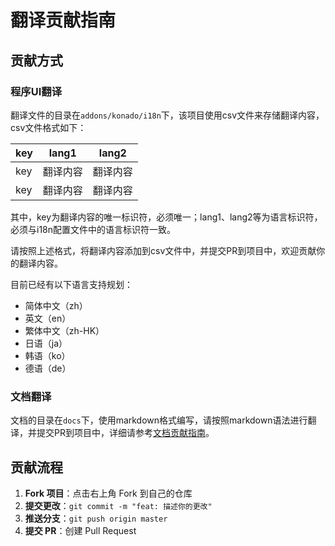 # 翻译贡献指南

## 贡献方式

### 程序UI翻译

翻译文件的目录在`addons/konado/i18n`下，该项目使用csv文件来存储翻译内容，csv文件格式如下：

| key | lang1 | lang2 |
| --- | --- | --- |
| key | 翻译内容 | 翻译内容 |
| key | 翻译内容 | 翻译内容 |

其中，key为翻译内容的唯一标识符，必须唯一；lang1、lang2等为语言标识符，必须与i18n配置文件中的语言标识符一致。

请按照上述格式，将翻译内容添加到csv文件中，并提交PR到项目中，欢迎贡献你的翻译内容。

目前已经有以下语言支持规划：

- 简体中文（zh）
- 英文（en）
- 繁体中文（zh-HK）
- 日语（ja）
- 韩语（ko）
- 德语（de）

### 文档翻译

文档的目录在`docs`下，使用markdown格式编写，请按照markdown语法进行翻译，并提交PR到项目中，详细请参考[文档贡献指南](./doc-contribute.md)。

## 贡献流程  

1. **Fork 项目**：点击右上角 Fork 到自己的仓库
3. **提交更改**：`git commit -m "feat: 描述你的更改"`  
4. **推送分支**：`git push origin master`  
5. **提交 PR**：创建 Pull Request

